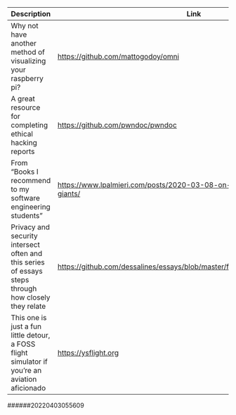 Description | Link
------------ | ------------
Why not have another method of visualizing your raspberry pi? | https://github.com/mattogodoy/omni
A great resource for completing ethical hacking reports | https://github.com/pwndoc/pwndoc
From “Books I recommend to my software engineering students” | https://www.lpalmieri.com/posts/2020-03-08-on-the-shoulders-of-the-giants/
Privacy and security intersect often and this series of essays steps through how closely they relate | https://github.com/dessalines/essays/blob/master/favorite_apps_and_services.md
This one is just a fun little detour, a FOSS flight simulator if you’re an aviation aficionado | https://ysflight.org
######20220403055609
